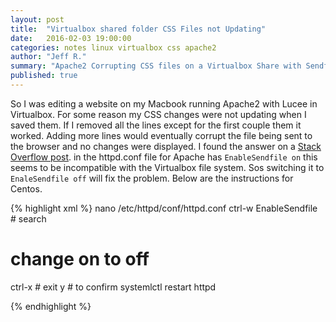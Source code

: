 ```yaml
---
layout: post
title:  "Virtualbox shared folder CSS Files not Updating"
date:   2016-02-03 19:00:00
categories: notes linux virtualbox css apache2
author: "Jeff R."
summary: "Apache2 Corrupting CSS files on a Virtualbox Share with Sendfile enabled"
published: true
---
```


So I was editing a website on my Macbook running Apache2 with Lucee in Virtualbox. For some reason my CSS changes were not updating when I saved them. If I removed all the lines except for the first couple them it worked. Adding more lines would eventually corrupt the file being sent to the browser and no changes were displayed. I found the answer on a [Stack Overflow post][apache-fix]. in the httpd.conf file for Apache has `EnableSendfile on` this seems to be incompatible with the Virtualbox file system. Sos switching it to `EnaleSendfile off` will fix the problem. Below are the instructions for Centos.

{% highlight  xml %}
nano /etc/httpd/conf/httpd.conf
ctrl-w EnableSendfile # search
# change on to off
ctrl-x # exit
y # to confirm
systemlctl restart httpd

{% endhighlight %}

[apache-fix]: http://stackoverflow.com/questions/6298933/shared-folder-in-virtualbox-for-apache